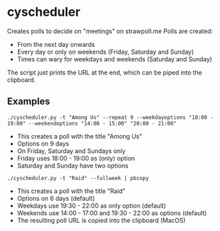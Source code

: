 # cyscheduler

Creates polls to decide on "meetings" on strawpoll.me
Polls are created:
- From the next day onwards
- Every day or only on weekends (Friday, Saturday and Sunday)
- Times can wary for weekdays and weekends (Saturday and Sunday)

The script just prints the URL at the end, which can be piped into the clipboard.

## Examples

```
./cyscheduler.py -t "Among Us" --repeat 9 --weekdayoptions "18:00 - 19:00" --weekendoptions "14:00 - 15:00" "20:00 - 21:00"
```

- This creates a poll with the title "Among Us"
- Options on 9 days
- On Friday, Saturday and Sundays only
- Friday uses 18:00 - 19:00 as (only) option
- Saturday and Sunday have two options

```
./cyscheduler.py -t "Raid" --fullweek | pbcopy
```

- This creates a poll with the title "Raid"
- Options on 6 days (default)
- Weekdays use 19:30 - 22:00 as only option (default)
- Weekends use 14:00 - 17:00 and 19:30 - 22:00 as options (default)
- The resulting poll URL is copied into the clipboard (MacOS)
